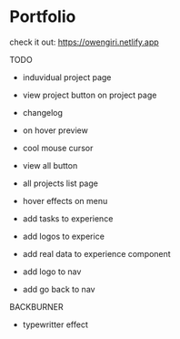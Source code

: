 # Portfolio

check it out: https://owengiri.netlify.app

TODO

- induvidual project page
- view project button on project page
- changelog
- on hover preview
- cool mouse cursor
- view all button
- all projects list page
- hover effects on menu
- add tasks to experience
- add logos to experice

- add real data to experience component
- add logo to nav
- add go back to nav

BACKBURNER

- typewritter effect
